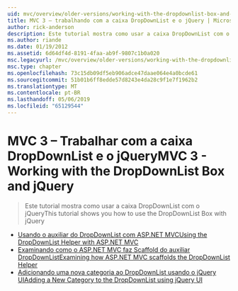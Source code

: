 ```yaml
---
uid: mvc/overview/older-versions/working-with-the-dropdownlist-box-and-jquery/index
title: MVC 3 – trabalhando com a caixa DropDownList e o jQuery | Microsoft Docs
author: rick-anderson
description: Este tutorial mostra como usar a caixa DropDownList com o jQuery
ms.author: riande
ms.date: 01/19/2012
ms.assetid: 6d64df4d-8191-4faa-ab9f-9807c1b0a020
msc.legacyurl: /mvc/overview/older-versions/working-with-the-dropdownlist-box-and-jquery
msc.type: chapter
ms.openlocfilehash: 73c15db09df5eb906adce47daae064e4a0bcde61
ms.sourcegitcommit: 51b01b6ff8edde57d8243e4da28c9f1e7f1962b2
ms.translationtype: MT
ms.contentlocale: pt-BR
ms.lasthandoff: 05/06/2019
ms.locfileid: "65129544"
---
```

# <a name="mvc-3---working-with-the-dropdownlist-box-and-jquery"></a><span data-ttu-id="b9c4c-103">MVC 3 – Trabalhar com a caixa DropDownList e o jQuery</span><span class="sxs-lookup"><span data-stu-id="b9c4c-103">MVC 3 - Working with the DropDownList Box and jQuery</span></span>

> <span data-ttu-id="b9c4c-104">Este tutorial mostra como usar a caixa DropDownList com o jQuery</span><span class="sxs-lookup"><span data-stu-id="b9c4c-104">This tutorial shows you how to use the DropDownList Box with jQuery</span></span>

- [<span data-ttu-id="b9c4c-105">Usando o auxiliar do DropDownList com ASP.NET MVC</span><span class="sxs-lookup"><span data-stu-id="b9c4c-105">Using the DropDownList Helper with ASP.NET MVC</span></span>](using-the-dropdownlist-helper-with-aspnet-mvc.md)
- [<span data-ttu-id="b9c4c-106">Examinando como o ASP.NET MVC faz Scaffold do auxiliar DropDownList</span><span class="sxs-lookup"><span data-stu-id="b9c4c-106">Examining how ASP.NET MVC scaffolds the DropDownList Helper</span></span>](examining-how-aspnet-mvc-scaffolds-the-dropdownlist-helper.md)
- [<span data-ttu-id="b9c4c-107">Adicionando uma nova categoria ao DropDownList usando o jQuery UI</span><span class="sxs-lookup"><span data-stu-id="b9c4c-107">Adding a New Category to the DropDownList using jQuery UI</span></span>](adding-a-new-category-to-the-dropdownlist-using-jquery-ui.md)
